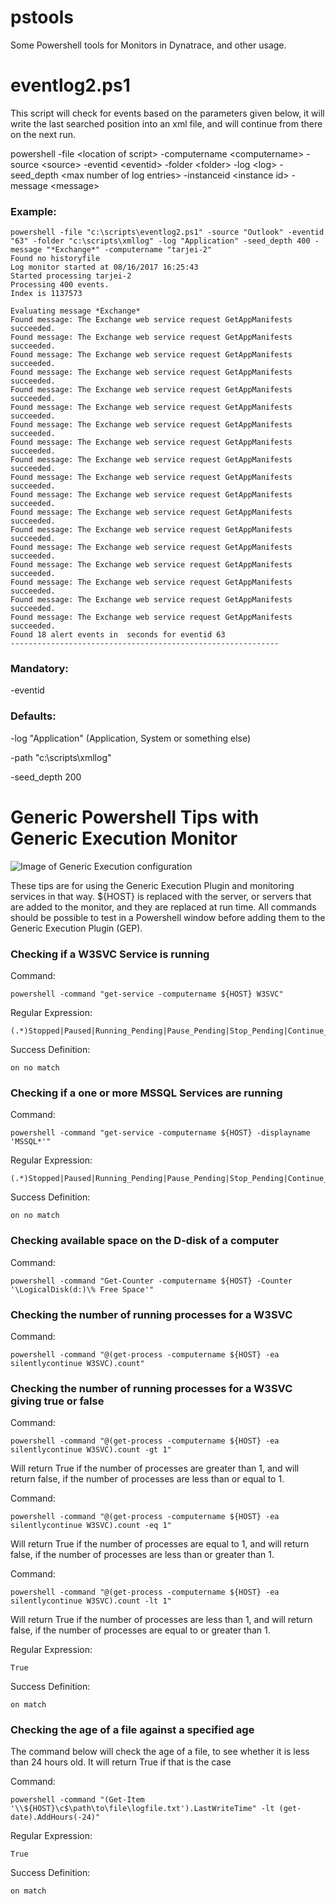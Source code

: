 # pstools
Some Powershell tools for Monitors in Dynatrace, and other usage.

# eventlog2.ps1
This script will check for events based on the parameters given below, it will write the last searched position into an xml file, and will continue from there on the next run.

powershell -file \<location of script\> -computername \<computername\> -source \<source\> -eventid \<eventid\> -folder \<folder\> -log \<log\> -seed_depth \<max number of log entries\> -instanceid \<instance id\> -message \<message\>

### Example:
```
powershell -file "c:\scripts\eventlog2.ps1" -source "Outlook" -eventid "63" -folder "c:\scripts\xmllog" -log "Application" -seed_depth 400 -message "*Exchange*" -computername "tarjei-2"
Found no historyfile
Log monitor started at 08/16/2017 16:25:43
Started processing tarjei-2
Processing 400 events.
Index is 1137573

Evaluating message *Exchange*
Found message: The Exchange web service request GetAppManifests succeeded.
Found message: The Exchange web service request GetAppManifests succeeded.
Found message: The Exchange web service request GetAppManifests succeeded.
Found message: The Exchange web service request GetAppManifests succeeded.
Found message: The Exchange web service request GetAppManifests succeeded.
Found message: The Exchange web service request GetAppManifests succeeded.
Found message: The Exchange web service request GetAppManifests succeeded.
Found message: The Exchange web service request GetAppManifests succeeded.
Found message: The Exchange web service request GetAppManifests succeeded.
Found message: The Exchange web service request GetAppManifests succeeded.
Found message: The Exchange web service request GetAppManifests succeeded.
Found message: The Exchange web service request GetAppManifests succeeded.
Found message: The Exchange web service request GetAppManifests succeeded.
Found message: The Exchange web service request GetAppManifests succeeded.
Found message: The Exchange web service request GetAppManifests succeeded.
Found message: The Exchange web service request GetAppManifests succeeded.
Found message: The Exchange web service request GetAppManifests succeeded.
Found message: The Exchange web service request GetAppManifests succeeded.
Found 18 alert events in  seconds for eventid 63
------------------------------------------------------------

```

### Mandatory:

-eventid

### Defaults:

-log "Application" (Application, System or something else)

-path "c:\scripts\xmllog"

-seed_depth 200

# Generic Powershell Tips with Generic Execution Monitor
![Image of Generic Execution configuration](/images/generic_execution_01.png?raw=true "Optional Title")

These tips are for using the Generic Execution Plugin and monitoring services in that way. 
${HOST} is replaced with the server, or servers that are added to the monitor, and they are replaced at run time. 
All commands should be possible to test in a Powershell window before adding them to the Generic Execution Plugin (GEP).

### Checking if a W3SVC Service is running
Command:
```
powershell -command "get-service -computername ${HOST} W3SVC"
```
Regular Expression:
```
(.*)Stopped|Paused|Running_Pending|Pause_Pending|Stop_Pending|Continue_Pending(.*)
```
Success Definition:
```
on no match
```

### Checking if a one or more MSSQL Services are running
Command:
```
powershell -command "get-service -computername ${HOST} -displayname 'MSSQL*'"
```
Regular Expression:
```
(.*)Stopped|Paused|Running_Pending|Pause_Pending|Stop_Pending|Continue_Pending(.*)
```
Success Definition:
```
on no match
```


### Checking available space on the D-disk of a computer
Command:
```
powershell -command "Get-Counter -computername ${HOST} -Counter '\LogicalDisk(d:)\% Free Space'"
```

### Checking the number of running processes for a W3SVC
Command:
```
powershell -command "@(get-process -computername ${HOST} -ea silentlycontinue W3SVC).count"
```

### Checking the number of running processes for a W3SVC giving true or false
Command:
```
powershell -command "@(get-process -computername ${HOST} -ea silentlycontinue W3SVC).count -gt 1"
```

Will return True if the number of processes are greater than 1, and will return false, if the number of processes are less than or equal to 1.

Command:
```
powershell -command "@(get-process -computername ${HOST} -ea silentlycontinue W3SVC).count -eq 1"
```

Will return True if the number of processes are equal to 1, and will return false, if the number of processes are less than or greater than 1.

Command:
```
powershell -command "@(get-process -computername ${HOST} -ea silentlycontinue W3SVC).count -lt 1"
```

Will return True if the number of processes are less than 1, and will return false, if the number of processes are equal to or greater than 1.

Regular Expression:
```
True
```
Success Definition:
```
on match
```

### Checking the age of a file against a specified age
The command below will check the age of a file, to see whether it is less than 24 hours old. It will return True if that is the case

Command:
```
powershell -command "(Get-Item '\\${HOST}\c$\path\to\file\logfile.txt').LastWriteTime" -lt (get-date).AddHours(-24)"
```
Regular Expression:
```
True
```
Success Definition:
```
on match
```